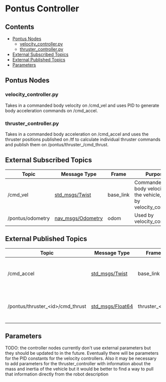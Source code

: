# Pontus Controller

## Contents
- [Pontus Nodes](#pontus-nodes)
  - [velocity_controller.py](#velocity\_controllerpy)
  - [thruster_controller.py](#thruster\_controllerpy)
- [External Subscribed Topics](#external-subscribed-topics)
- [External Published Topics](#external-published-topics)
- [Parameters](#parameters)

## Pontus Nodes

### velocity_controller.py

Takes in a commanded body velocity on /cmd_vel and uses PID to generate body acceleration commands on /cmd_accel.

### thruster_controller.py

Takes in a commanded body acceleration on /cmd_accel and uses the thruster positions published on /tf to calculate individual thruster commands and publish them on /pontus/thruster_<id>/cmd_thrust.

## External Subscribed Topics

| Topic | Message Type | Frame | Purpose |
|-------|--------------|-------|---------|
| /cmd_vel | [std_msgs/Twist](https://docs.ros2.org/latest/api/geometry_msgs/msg/Twist.html) | base_link | Commanded body velocity of the vehicle, used by velocity_controller |
| /pontus/odometry | [nav_msgs/Odometry](https://docs.ros2.org/latest/api/nav_msgs/msg/Odometry.html) | odom | Used by velocity_controller |

## External Published Topics

| Topic | Message Type | Frame | Purpose |
|-------|--------------|-------|---------|
| /cmd_accel | [std_msgs/Twist](https://docs.ros2.org/latest/api/geometry_msgs/msg/Twist.html) | base_link | Commanded body acceleration of the vehicle |
| /pontus/thruster_\<id\>/cmd_thrust | [std_msgs/Float64](https://docs.ros2.org/latest/api/std_msgs/msg/Float64.html) | thruster_\<id\> | Commanded thrust in Newtons for specified thruster |

## Parameters

TODO: the controller nodes currently don't use external parameters but they should be updated to in the future. Eventually there will be parameters for the PID constants for the velocity controllers. Also it may be necessary to add parameters for the thruster_controller with information about the mass and inertia of the vehicle but it would be better to find a way to pull that information directly from the robot description
